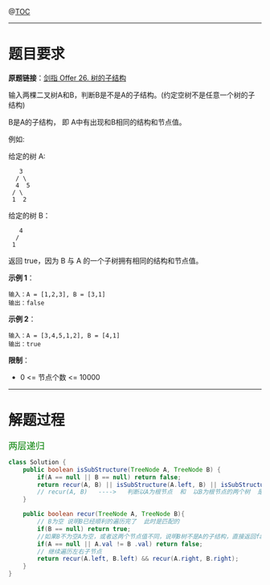 @[TOC](目录)

***

# 题目要求

**原题链接**：[剑指 Offer 26. 树的子结构](https://leetcode-cn.com/problems/shu-de-zi-jie-gou-lcof/)

输入两棵二叉树A和B，判断B是不是A的子结构。(约定空树不是任意一个树的子结构)

B是A的子结构， 即 A中有出现和B相同的结构和节点值。

例如:

给定的树 A:

```
   3
  / \
  4  5
 / \
 1  2
```


给定的树 B：

```
   4 
  /
 1
```


返回 true，因为 B 与 A 的一个子树拥有相同的结构和节点值。

**示例 1**：

```
输入：A = [1,2,3], B = [3,1]
输出：false
```


**示例 2**：

```
输入：A = [3,4,5,1,2], B = [4,1]
输出：true
```


**限制**：

- 0 <= 节点个数 <= 10000

***

# 解题过程

<font color=green size=4>两层递归</font>

```java
class Solution {
    public boolean isSubStructure(TreeNode A, TreeNode B) {
        if(A == null || B == null) return false;
        return recur(A, B) || isSubStructure(A.left, B) || isSubStructure(A.right, B);
        // recur(A, B)   ---->   判断以A为根节点  和  以B为根节点的两个树  是否匹配
    }

    public boolean recur(TreeNode A, TreeNode B){
        // B为空 说明B已经顺利的遍历完了  此时是匹配的
        if(B == null) return true;
        //如果B不为空A为空，或者这两个节点值不同，说明B树不是A的子结构，直接返回false
        if(A == null || A.val != B .val) return false;
        // 继续遍历左右子节点
        return recur(A.left, B.left) && recur(A.right, B.right);
    }
}
```


